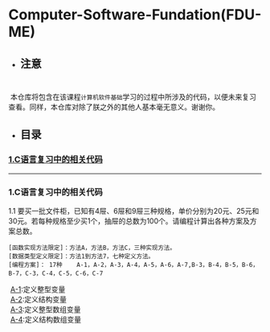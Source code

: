 # Computer-Software-Fundation(FDU-ME)
* ## 注意<br>  
  本仓库将包含在该课程`计算机软件基础`学习的过程中所涉及的代码，以便未来复习查看。同样，本仓库对除了朕之外的其他人基本毫无意义。谢谢你。
<br>
* ## 目录<br>
### [1.C语言复习中的相关代码](https://github.com/Ideasay/Computer-Software-Fundation/blob/master/README.md#1c%E8%AF%AD%E8%A8%80%E5%A4%8D%E4%B9%A0%E4%B8%AD%E7%9A%84%E7%9B%B8%E5%85%B3%E4%BB%A3%E7%A0%81-1)

____________________________________________________________________________________________________

### 1.C语言复习中的相关代码
1.1 要买一批文件柜，已知有4屉、6屉和9屉三种规格，单价分别为20元、25元和30元。若每种规格至少买1个，抽屉的总数为100个。请编程计算出各种方案及方案总数。
    
    [函数实现方法限定]：方法A，方法B，方法C，三种实现方法。  
    [数据类型定义限定]：方法1到方法7，七种定义方法。  
    [编程方案]： 17种    A-1，A-2，A-3，A-4，A-5，A-6，A-7,B-3，B-4，B-5，B-6，B-7，C-3，C-4，C-5，C-6，C-7 
  [A-1](https://github.com/Ideasay/Computer-Software-Fundation/blob/master/1.c):定义整型变量<br>
  [A-2](https://github.com/Ideasay/Computer-Software-Fundation/blob/master/2.c):定义结构变量<br>
  [A-3](https://github.com/Ideasay/Computer-Software-Fundation/blob/master/3.c):定义整型数组变量<br>
  [A-4](https://github.com/Ideasay/Computer-Software-Fundation/blob/master/4.c):定义结构数组变量<br>

